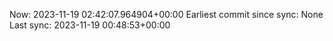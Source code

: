 Now: 2023-11-19 02:42:07.964904+00:00 Earliest commit since sync: None Last sync: 2023-11-19 00:48:53+00:00
